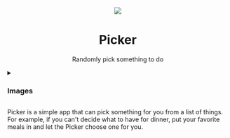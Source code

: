<div align="center">
  <img src="https://github.com/user-attachments/assets/fb01663b-f638-460b-b819-0411dce08cc4" />

  # Picker
  Randomly pick something to do
</div>

<details>
  <summary><h3>Images</h3></summary>

  <img src="https://github.com/mezoahmedii/picker/blob/main/screenshots/x86_64/adding.png?raw=true" />
  <img src="https://github.com/mezoahmedii/picker/blob/main/screenshots/x86_64/choosing.png?raw=true" />
</details>

Picker is a simple app that can pick something for you from a list of things. For example, if you can't decide what to have for dinner, put your favorite meals in and let the Picker choose one for you.
